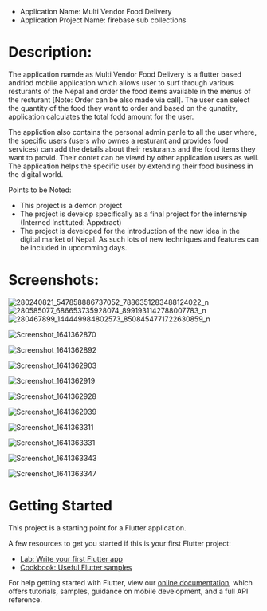 - Application Name: Multi Vendor Food Delivery
- Application Project Name: firebase sub collections 

# Description:

The application namde as Multi Vendor Food Delivery is a flutter based andriod mobile application 
which allows user to surf through various resturants of the Nepal and order the food items available
in the menus of the resturant [Note: Order can be also made via call]. The user can select the quantity 
of the food they want to order and based on the qunatity, application calculates the total fodd
amount for the user.

The appliction also contains the personal admin panle to all the user where, the specific users 
(users who ownes a resturant and provides food services) can add the details about their resturants
and the food items they want to provid. Their contet can be viewd by other application users as well.
The application helps the specific user by extending their food business in the digital world.


Points to be Noted:
- This project is a demon project
- The project is develop specifically as a final project for the internship (Interned Instituted: Appxtract)
- The project is developed for the introduction of the new idea in the digital market of Nepal. As such lots 
  of new techniques and features can be included in upcomming days.

# Screenshots:
![280240821_547858886737052_7886351283488124022_n](https://user-images.githubusercontent.com/80190934/167854072-11d066e1-a8fd-43a0-a00d-b6e117e37597.jpg) ![280585077_686653735928074_8991931142788007783_n](https://user-images.githubusercontent.com/80190934/167854618-89a9f68f-1277-4565-8c7c-eda80d562563.jpg) ![280467899_144449984802573_8508454771722630859_n](https://user-images.githubusercontent.com/80190934/167856295-00a1031e-83c3-410e-a67a-d3203f1e7289.jpg)

![Screenshot_1641362870](https://user-images.githubusercontent.com/80190934/167855021-1a433909-22eb-4497-bf10-1d0f5754d7ca.png) 

![Screenshot_1641362892](https://user-images.githubusercontent.com/80190934/167855085-6237034b-3a29-4bff-a9e8-480fb7bf3ecc.png) 

![Screenshot_1641362903](https://user-images.githubusercontent.com/80190934/167855189-0743b014-c72b-4c0d-864d-b82642fc79a8.png)

![Screenshot_1641362919](https://user-images.githubusercontent.com/80190934/167856656-2d848763-d992-4da4-bdc0-aed03404430e.png)

![Screenshot_1641362928](https://user-images.githubusercontent.com/80190934/167856717-13268d63-7933-463a-a700-6a2d1a79bd79.png)

![Screenshot_1641362939](https://user-images.githubusercontent.com/80190934/167856831-4fdd19e5-0adf-4493-bef5-b612da346cb9.png)

![Screenshot_1641363311](https://user-images.githubusercontent.com/80190934/167856887-2ccd10a9-9530-4886-9933-3fafcb831e3a.png)

![Screenshot_1641363331](https://user-images.githubusercontent.com/80190934/167856937-4b41c13f-d662-4790-b478-6b4e70b4f72d.png)

![Screenshot_1641363343](https://user-images.githubusercontent.com/80190934/167856958-946bb5ad-0fb4-4371-8a95-395c7e768ef4.png)

![Screenshot_1641363347](https://user-images.githubusercontent.com/80190934/167856982-94c82bb0-28d8-4317-933d-ccd8f4f1e789.png)


# Getting Started

This project is a starting point for a Flutter application.

A few resources to get you started if this is your first Flutter project:

- [Lab: Write your first Flutter app](https://flutter.dev/docs/get-started/codelab)
- [Cookbook: Useful Flutter samples](https://flutter.dev/docs/cookbook)

For help getting started with Flutter, view our
[online documentation](https://flutter.dev/docs), which offers tutorials,
samples, guidance on mobile development, and a full API reference.
